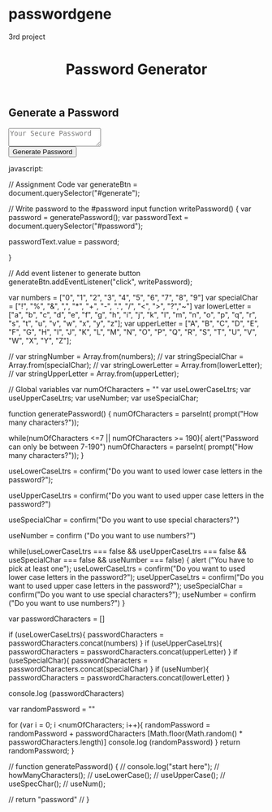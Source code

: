 # passwordgene

3rd project

<!DOCTYPE html>
<html lang="en">
  <head>
    <meta charset="UTF-8" />
    <meta name="viewport" content="width=device-width, initial-scale=1.0" />
    <meta http-equiv="X-UA-Compatible" content="ie=edge" />
    <title>Password Generator</title>
    <link rel="stylesheet" href="style.css" />
  </head>
  <body>
    <div class="wrapper">
      <header>
        <h1>Password Generator</h1>
      </header>
      <div class="card">
        <div class="card-header">
          <h2>Generate a Password</h2>
        </div>
        <div class="card-body">
          <textarea
            readonly
            id="password"
            placeholder="Your Secure Password"
            aria-label="Generated Password"
          ></textarea>
        </div>
        <div class="card-footer">
          <button id="generate" class="btn">Generate Password</button>
        </div>
      </div>
    </div>
    <script src="script.js"></script>
  </body>
</html>

javascript:

// Assignment Code
var generateBtn = document.querySelector("#generate");

// Write password to the #password input
function writePassword() {
  var password = generatePassword();
  var passwordText = document.querySelector("#password");

  passwordText.value = password;

}

// Add event listener to generate button
generateBtn.addEventListener("click", writePassword);


var numbers = ["0", "1", "2", "3", "4", "5", "6", "7", "8", "9"]
var specialChar = ["!", "%", "&", ",", "*", "+", "-", ".", "/", "<", ">", "?","~"]
var lowerLetter = ["a", "b", "c", "d", "e", "f", "g", "h", "i", "j", "k", "l", "m", "n", "o", "p", "q", "r", "s", "t", "u", "v", "w", "x", "y", "z"];
var upperLetter = ["A", "B", "C", "D", "E", "F", "G", "H", "I", "J", "K", "L", "M", "N", "O", "P", "Q", "R", "S", "T", "U", "V", "W", "X", "Y", "Z"];


// var stringNumber = Array.from(numbers);
// var stringSpecialChar = Array.from(specialChar);
// var stringLowerLetter = Array.from(lowerLetter);
// var stringUpperLetter = Array.from(upperLetter);

// Global variables
var numOfCharacters = ""
var useLowerCaseLtrs;
var useUpperCaseLtrs;
var useNumber;
var useSpecialChar;

function generatePassword() {
  numOfCharacters = parseInt( prompt("How many characters?"));

  while(numOfCharacters <=7 || numOfCharacters >= 190){
    alert("Password can only be between 7-190")
    numOfCharacters = parseInt( prompt("How many characters?"));
  }

useLowerCaseLtrs = confirm("Do you want to used lower case letters in the password?");

useUpperCaseLtrs = confirm("Do you want to used upper case letters in the password?")

useSpecialChar = confirm("Do you want to use special characters?")

useNumber = confirm ("Do you want to use numbers?")

while(useLowerCaseLtrs === false && useUpperCaseLtrs === false && useSpecialChar === false && useNumber === false) {
  alert ("You have to pick at least one");
  useLowerCaseLtrs = confirm("Do you want to used lower case letters in the password?");
  useUpperCaseLtrs = confirm("Do you want to used upper case letters in the password?");
  useSpecialChar = confirm("Do you want to use special characters?");
  useNumber = confirm ("Do you want to use numbers?")
  }

var passwordCharacters = []

if (useLowerCaseLtrs){
  passwordCharacters = passwordCharacters.concat(numbers)
}
if (useUpperCaseLtrs){
  passwordCharacters = passwordCharacters.concat(upperLetter)
}
if (useSpecialChar){
  passwordCharacters = passwordCharacters.concat(specialChar)
}
if (useNumber){
  passwordCharacters = passwordCharacters.concat(lowerLetter)
}

console.log (passwordCharacters)

var randomPassword = ""

for (var i = 0; i <numOfCharacters; i++){
  randomPassword = randomPassword + passwordCharacters [Math.floor(Math.random() * passwordCharacters.length)]
  console.log (randomPassword)
}
return randomPassword;
}


// function generatePassword() {
//   console.log("start here");
//   howManyCharacters();
//   useLowerCase();
//   useUpperCase();
//   useSpecChar();
//   useNum();

//   return "password"
// }

